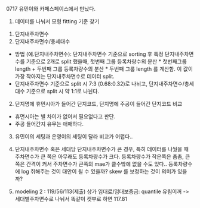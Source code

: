 0717
유민이와 카페스페이스에서 만났다. 


1. 데이터를 나눠서 모형 fitting 기준 찾기 
  1) 단지내주차면수
  2) 단지내주차면수/총세대수
- 방법 (예.단지내주차면수): 단지내주차면수 기준으로 sorting 후 특정 단지내주차면수를 기준으로 2개로 split 했을때, 첫번째 그룹 등록차량수의 분산 * 첫번째그룹 length + 두번째 그룹 등록차량수의 분산 * 두번째 그룹 length 를 계산함. 이 값이 가장 작아지는 단지내주차면수로 데이터 split. 
- 단지내주차면수 기준으로 split 시 7:3 (0.68:0.32)로 나뉘고, 단지내주차면수/총세대수 기준으로 split 시 약 1:1로 나뉜다. 


2. 단지명에 휴먼시아가 들어간 단지코드, 단지명에 주공이 들어간 단지코드 비교

- 휴먼시아는 별 차이가 없어서 필요없다고 판단. 
- 주공 들어간지 유무는 애매하다. 


3. 유민이의 세팅과 은영이의 세팅이 달라 비교가 어렵다.. 


4. 단지내주차면수 혹은 세대당 단지내주차면수가 큰 경우, 특히 데이터를 나눴을 때 주차면수가 큰 쪽은 아무래도 등록차량수가 크다. 등록차량수가 작은쪽은 촘촘, 큰쪽은 간격이 커서 주차면수가 큰쪽의 mae가 클수밖에 없을 수도 있다.. 등록차량수에 log 취해주는 것이 대안이 될 수 있을까? skew 를 보정하는 것이 의미가 있을까?

5. modeling 2 : 119/56/113(제출)
상가 임대료/임대보증금: quantile 유림이꺼 -> 세대별주차면수로 나눠서 똑같이 캣부로 하면 117.81
